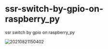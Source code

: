 # ssr-switch-by-gpio-on-raspberry_py
ssr switch by gpio on raspberry_py

![20210821150402](https://github.com/user-attachments/assets/641a7cab-0a96-4d4b-83ef-745ea7f69533)
